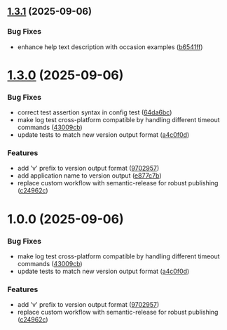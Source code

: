 ## [1.3.1](https://github.com/gift-calc/gift-calc/compare/v1.3.0...v1.3.1) (2025-09-06)


### Bug Fixes

* enhance help text description with occasion examples ([b6541ff](https://github.com/gift-calc/gift-calc/commit/b6541ffb86cf403931b508cec99826dff9ae9733))

# [1.3.0](https://github.com/gift-calc/gift-calc/compare/v1.2.1...v1.3.0) (2025-09-06)


### Bug Fixes

* correct test assertion syntax in config test ([64da6bc](https://github.com/gift-calc/gift-calc/commit/64da6bcd43551b013b7c7a482d7a2d23d891608f))
* make log test cross-platform compatible by handling different timeout commands ([43009cb](https://github.com/gift-calc/gift-calc/commit/43009cbc1d524d5d31e179d605f7b41feb08516a))
* update tests to match new version output format ([a4c0f0d](https://github.com/gift-calc/gift-calc/commit/a4c0f0d9ffbee2cdafd166b90e0f13c7810bc7ed))


### Features

* add 'v' prefix to version output format ([9702957](https://github.com/gift-calc/gift-calc/commit/97029578662f8071e28fdfdef8c6c297cc710e62))
* add application name to version output ([e877c7b](https://github.com/gift-calc/gift-calc/commit/e877c7b45918b9cbb128dbd55f8203457625bae1))
* replace custom workflow with semantic-release for robust publishing ([c24962c](https://github.com/gift-calc/gift-calc/commit/c24962c4f9759d5e822295ab50b22f982759a3ae))

# 1.0.0 (2025-09-06)


### Bug Fixes

* make log test cross-platform compatible by handling different timeout commands ([43009cb](https://github.com/gift-calc/gift-calc/commit/43009cbc1d524d5d31e179d605f7b41feb08516a))
* update tests to match new version output format ([a4c0f0d](https://github.com/gift-calc/gift-calc/commit/a4c0f0d9ffbee2cdafd166b90e0f13c7810bc7ed))


### Features

* add 'v' prefix to version output format ([9702957](https://github.com/gift-calc/gift-calc/commit/97029578662f8071e28fdfdef8c6c297cc710e62))
* replace custom workflow with semantic-release for robust publishing ([c24962c](https://github.com/gift-calc/gift-calc/commit/c24962c4f9759d5e822295ab50b22f982759a3ae))
